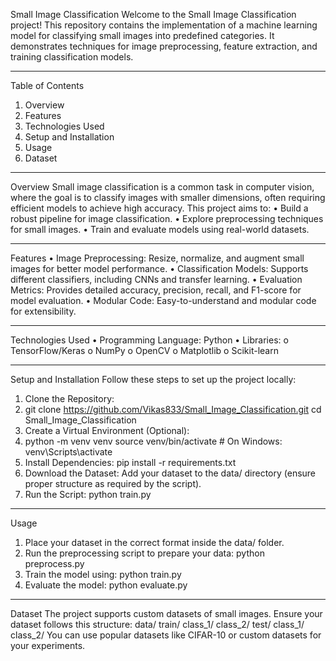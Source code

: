 Small Image Classification
Welcome to the Small Image Classification project! This repository contains the implementation of a machine learning model for classifying small images into predefined categories. It demonstrates techniques for image preprocessing, feature extraction, and training classification models.
________________________________________
Table of Contents
1.	Overview
2.	Features
3.	Technologies Used
4.	Setup and Installation
5.	Usage
6.	Dataset
________________________________________
Overview
Small image classification is a common task in computer vision, where the goal is to classify images with smaller dimensions, often requiring efficient models to achieve high accuracy. This project aims to:
•	Build a robust pipeline for image classification.
•	Explore preprocessing techniques for small images.
•	Train and evaluate models using real-world datasets.
________________________________________
Features
•	Image Preprocessing: Resize, normalize, and augment small images for better model performance.
•	Classification Models: Supports different classifiers, including CNNs and transfer learning.
•	Evaluation Metrics: Provides detailed accuracy, precision, recall, and F1-score for model evaluation.
•	Modular Code: Easy-to-understand and modular code for extensibility.
________________________________________
Technologies Used
•	Programming Language: Python
•	Libraries:
o	TensorFlow/Keras
o	NumPy
o	OpenCV
o	Matplotlib
o	Scikit-learn
________________________________________
Setup and Installation
Follow these steps to set up the project locally:
1.	Clone the Repository:
2.	git clone https://github.com/Vikas833/Small_Image_Classification.git
cd Small_Image_Classification
3.	Create a Virtual Environment (Optional):
4.	python -m venv venv
source venv/bin/activate  # On Windows: venv\Scripts\activate
5.	Install Dependencies:
pip install -r requirements.txt
6.	Download the Dataset: Add your dataset to the data/ directory (ensure proper structure as required by the script).
7.	Run the Script:
python train.py
________________________________________
Usage
1.	Place your dataset in the correct format inside the data/ folder.
2.	Run the preprocessing script to prepare your data:
python preprocess.py
3.	Train the model using:
python train.py
4.	Evaluate the model:
python evaluate.py
________________________________________
Dataset
The project supports custom datasets of small images. Ensure your dataset follows this structure:
data/
    train/
        class_1/
        class_2/
    test/
        class_1/
        class_2/
You can use popular datasets like CIFAR-10 or custom datasets for your experiments.
